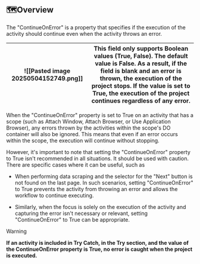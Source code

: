 ## 🗺️Overview

The "ContinueOnError" is a property that specifies if the execution of the activity should continue even when the activity throws an error.

| ![[Pasted image 20250504152749.png]] | This field only supports Boolean values (True, False). The default value is False. As a result, if the field is blank and an error is thrown, the execution of the project stops. If the value is set to True, the execution of the project continues regardless of any error. |
| ------------------------------------ | ------------------------------------------------------------------------------------------------------------------------------------------------------------------------------------------------------------------------------------------------------------------------------ |

When the "ContinueOnError" property is set to True on an activity that has a scope (such as Attach Window, Attach Browser, or Use Application Browser), any errors thrown by the activities within the scope's DO container will also be ignored. This means that even if an error occurs within the scope, the execution will continue without stopping.

However, it's important to note that setting the "ContinueOnError" property to True isn't recommended in all situations. It should be used with caution. There are specific cases where it can be useful, such as 

- When performing data scraping and the selector for the "Next" button is not found on the last page. In such scenarios, setting "ContinueOnError" to True prevents the activity from throwing an error and allows the workflow to continue executing.

- Similarly, when the focus is solely on the execution of the activity and capturing the error isn't necessary or relevant, setting "ContinueOnError" to True can be appropriate.

>[!WARNING]
>**If an activity is included in Try Catch, in the Try section, and the value of the ContinueOnError property is True, no error is caught when the project is executed.**


